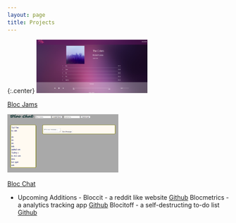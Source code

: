 ```yaml
---
layout: page
title: Projects
---
```


{:.center}
<img src="/assets/images/BlocJamsAngularSS.png" height="50%" width="50%">

[Bloc Jams](/projects/blocjams)


<img src="/assets/images/bloc_chat.png" height="50%" width="50%">

[Bloc Chat](/projects/blocchat)

- Upcoming Additions -
Bloccit - a reddit like website [Github](https://github.com/acaldwell710/bloccit)
Blocmetrics - a analytics tracking app [Github](https://github.com/acaldwell710/blocmetrics-be)
Blocitoff - a self-destructing to-do list [Github](https://github.com/acaldwell710/blocitoff)
